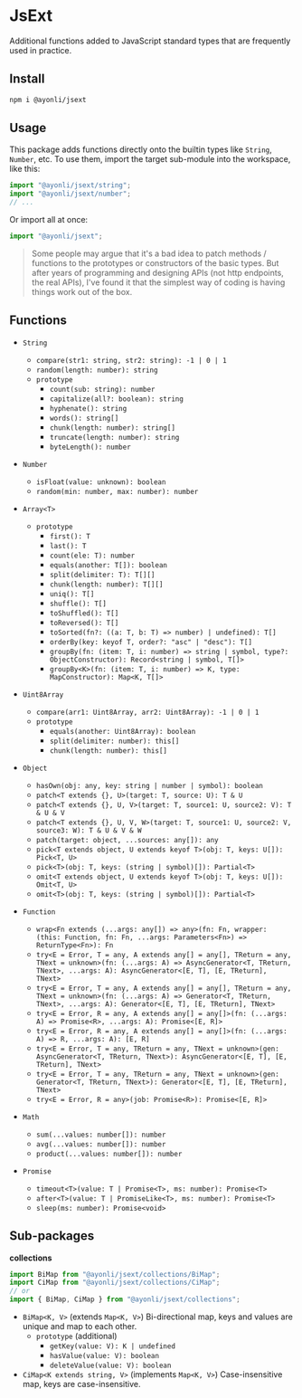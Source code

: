 # JsExt

Additional functions added to JavaScript standard types that are frequently used in practice.

## Install

```sh
npm i @ayonli/jsext
```

## Usage

This package adds functions directly onto the builtin types like `String`, `Number`, etc. To use
them, import the target sub-module into the workspace, like this:

```ts
import "@ayonli/jsext/string";
import "@ayonli/jsext/number";
// ...
```

Or import all at once:

```ts
import "@ayonli/jsext";
```

> Some people may argue that it's a bad idea to patch methods / functions to the prototypes or
> constructors of the basic types. But after years of programming and designing APIs (not http
> endpoints, the real APIs), I've found it that the simplest way of coding is having things work out
> of the box.

## Functions

- `String`
    - `compare(str1: string, str2: string): -1 | 0 | 1`
    - `random(length: number): string`
    - `prototype`
        - `count(sub: string): number`
        - `capitalize(all?: boolean): string`
        - `hyphenate(): string`
        - `words(): string[]`
        - `chunk(length: number): string[]`
        - `truncate(length: number): string`
        - `byteLength(): number`

- `Number`
    - `isFloat(value: unknown): boolean`
    - `random(min: number, max: number): number`

- `Array<T>`
    - `prototype`
        - `first(): T`
        - `last(): T`
        - `count(ele: T): number`
        - `equals(another: T[]): boolean`
        - `split(delimiter: T): T[][]`
        - `chunk(length: number): T[][]`
        - `uniq(): T[]`
        - `shuffle(): T[]`
        - `toShuffled(): T[]`
        - `toReversed(): T[]`
        - `toSorted(fn?: ((a: T, b: T) => number) | undefined): T[]`
        - `orderBy(key: keyof T, order?: "asc" | "desc"): T[]`
        - `groupBy(fn: (item: T, i: number) => string | symbol, type?: ObjectConstructor): Record<string | symbol, T[]>`
        - `groupBy<K>(fn: (item: T, i: number) => K, type: MapConstructor): Map<K, T[]>`

- `Uint8Array`
    - `compare(arr1: Uint8Array, arr2: Uint8Array): -1 | 0 | 1`
    - `prototype`
        - `equals(another: Uint8Array): boolean`
        - `split(delimiter: number): this[]`
        - `chunk(length: number): this[]`

- `Object`
    - `hasOwn(obj: any, key: string | number | symbol): boolean`
    - `patch<T extends {}, U>(target: T, source: U): T & U`
    - `patch<T extends {}, U, V>(target: T, source1: U, source2: V): T & U & V`
    - `patch<T extends {}, U, V, W>(target: T, source1: U, source2: V, source3: W): T & U & V & W`
    - `patch(target: object, ...sources: any[]): any`
    - `pick<T extends object, U extends keyof T>(obj: T, keys: U[]): Pick<T, U>`
    - `pick<T>(obj: T, keys: (string | symbol)[]): Partial<T>`
    - `omit<T extends object, U extends keyof T>(obj: T, keys: U[]): Omit<T, U>`
    - `omit<T>(obj: T, keys: (string | symbol)[]): Partial<T>`

- `Function`
    - `wrap<Fn extends (...args: any[]) => any>(fn: Fn, wrapper: (this: Function, fn: Fn, ...args: Parameters<Fn>) => ReturnType<Fn>): Fn`
    - `try<E = Error, T = any, A extends any[] = any[], TReturn = any, TNext = unknown>(fn: (...args: A) => AsyncGenerator<T, TReturn, TNext>, ...args: A): AsyncGenerator<[E, T], [E, TReturn], TNext>`
    - `try<E = Error, T = any, A extends any[] = any[], TReturn = any, TNext = unknown>(fn: (...args: A) => Generator<T, TReturn, TNext>, ...args: A): Generator<[E, T], [E, TReturn], TNext>`
    - `try<E = Error, R = any, A extends any[] = any[]>(fn: (...args: A) => Promise<R>, ...args: A): Promise<[E, R]>`
    - `try<E = Error, R = any, A extends any[] = any[]>(fn: (...args: A) => R, ...args: A): [E, R]`
    - `try<E = Error, T = any, TReturn = any, TNext = unknown>(gen: AsyncGenerator<T, TReturn, TNext>): AsyncGenerator<[E, T], [E, TReturn], TNext>`
    - `try<E = Error, T = any, TReturn = any, TNext = unknown>(gen: Generator<T, TReturn, TNext>): Generator<[E, T], [E, TReturn], TNext>`
    - `try<E = Error, R = any>(job: Promise<R>): Promise<[E, R]>`

- `Math`
    - `sum(...values: number[]): number`
    - `avg(...values: number[]): number`
    - `product(...values: number[]): number`

- `Promise`
    - `timeout<T>(value: T | Promise<T>, ms: number): Promise<T>`
    - `after<T>(value: T | PromiseLike<T>, ms: number): Promise<T>`
    - `sleep(ms: number): Promise<void>`

## Sub-packages

**collections**

```ts
import BiMap from "@ayonli/jsext/collections/BiMap";
import CiMap from "@ayonli/jsext/collections/CiMap";
// or
import { BiMap, CiMap } from "@ayonli/jsext/collections";
```

- `BiMap<K, V>` (extends `Map<K, V>`) Bi-directional map, keys and values are unique and map to each
    other.
    - `prototype` (additional)
        - `getKey(value: V): K | undefined`
        - `hasValue(value: V): boolean`
        - `deleteValue(value: V): boolean`
- `CiMap<K extends string, V>` (implements `Map<K, V>`) Case-insensitive map, keys are
    case-insensitive.
